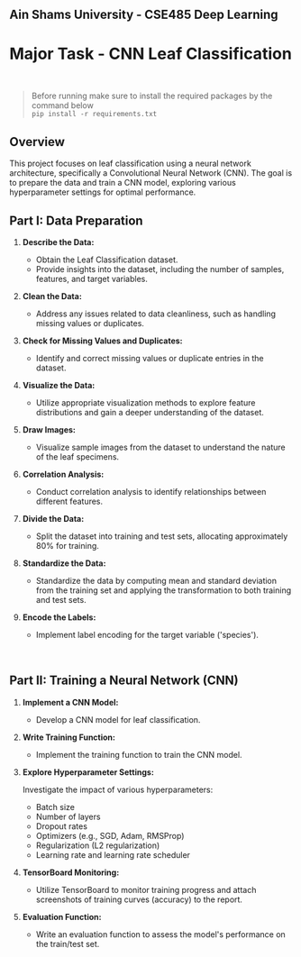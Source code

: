 ## Ain Shams University - CSE485 Deep Learning

# Major Task - CNN Leaf Classification

<br>

> Before running make sure to install the required packages by the command below <br> `pip install -r requirements.txt`

## Overview

This project focuses on leaf classification using a neural network architecture, specifically a Convolutional Neural Network (CNN). The goal is to prepare the data and train a CNN model, exploring various hyperparameter settings for optimal performance.

## Part I: Data Preparation

1. **Describe the Data:**

   - Obtain the Leaf Classification dataset.
   - Provide insights into the dataset, including the number of samples, features, and target variables.

2. **Clean the Data:**

   - Address any issues related to data cleanliness, such as handling missing values or duplicates.

3. **Check for Missing Values and Duplicates:**

   - Identify and correct missing values or duplicate entries in the dataset.

4. **Visualize the Data:**

   - Utilize appropriate visualization methods to explore feature distributions and gain a deeper understanding of the dataset.

5. **Draw Images:**

   - Visualize sample images from the dataset to understand the nature of the leaf specimens.

6. **Correlation Analysis:**

   - Conduct correlation analysis to identify relationships between different features.

7. **Divide the Data:**

   - Split the dataset into training and test sets, allocating approximately 80% for training.

8. **Standardize the Data:**

   - Standardize the data by computing mean and standard deviation from the training set and applying the transformation to both training and test sets.

9. **Encode the Labels:**
   - Implement label encoding for the target variable ('species').

<br>

## Part II: Training a Neural Network (CNN)

1. **Implement a CNN Model:**

   - Develop a CNN model for leaf classification.

2. **Write Training Function:**

   - Implement the training function to train the CNN model.

3. **Explore Hyperparameter Settings:**

   Investigate the impact of various hyperparameters:

   - Batch size
   - Number of layers
   - Dropout rates
   - Optimizers (e.g., SGD, Adam, RMSProp)
   - Regularization (L2 regularization)
   - Learning rate and learning rate scheduler

4. **TensorBoard Monitoring:**

   - Utilize TensorBoard to monitor training progress and attach screenshots of training curves (accuracy) to the report.

5. **Evaluation Function:**
   - Write an evaluation function to assess the model's performance on the train/test set.

<br>

